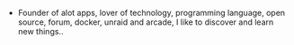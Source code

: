 - Founder of alot apps, lover of technology, programming language, open source, forum, docker, unraid and arcade, I like to discover and learn new things..
  <br>


















































































































































































































































































































































































































































































































































































































































































































































































































































































































































































































































































































































































































































































































































































































































































































































































































































































































































































































































































































































































































































































































































































































































































































































































































































































































































































































































































































































































































































































































































































































































































































































































































































































































































































































































































































































































































































































































































































































































































































































































































































































































































































































































































































































































































































































































































































































































































































































































































































































































































































































































































































































































































































































































































































































































































































































































































































































































































































































































































































































































